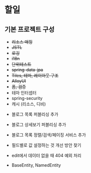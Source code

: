 # 할일

## 기본 프로젝트 구성

* ~~리소스 매핑~~
* ~~JSTL~~
* ~~로깅~~
* ~~i18n~~
* ~~단위테스트~~
* ~~spring-data-jpa~~
* ~~Tiles, 테마, 레이아웃 구조~~
* ~~AlloyUI~~
* ~~폼, 검증~~
* 테마 인터셉터
* spring-security
* 캐시 (리소스,  디비)


- 블로그 목록 퍼블리싱 추가
- 블로그 상세보기 퍼블리싱 추가
- 블로그 목록 정렬/검색/페이징 서비스 추가

- 필드별로 값 설정하는 것 개선 방안 찾기
- edit에서 데이터 없을 때 404 예외 처리
- BaseEntity, NamedEntity
